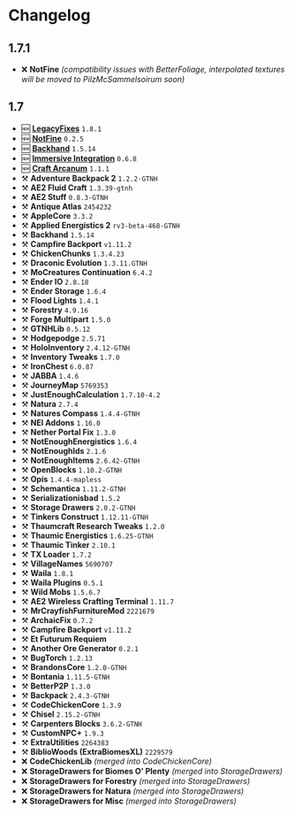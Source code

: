 # Changelog

## 1.7.1

- ❌ **NotFine** *(compatibility issues with BetterFoliage, interpolated textures will be moved to PilzMcSammelsoirum soon)*

## 1.7

- 🆕 **[LegacyFixes](https://github.com/unilock/LegacyFixes)** `1.8.1`
- 🆕 **[NotFine](https://github.com/jss2a98aj/NotFine)** `0.2.5`
- 🆕 **[Backhand](https://github.com/GTNewHorizons/Backhand/)** `1.5.14`
- 🆕 **[Immersive Integration](http://www.curseforge.com/projects/232159/)** `0.6.8`
- 🆕 **[Craft Arcanum](https://www.curseforge.com/minecraft/mc-mods/craft-arcanum-1)** `1.1.1`
- ⚒️ **Adventure Backpack 2** `1.2.2-GTNH`
- ⚒️ **AE2 Fluid Craft** `1.3.39-gtnh`
- ⚒️ **AE2 Stuff** `0.8.3-GTNH`
- ⚒️ **Antique Atlas** `2454232`
- ⚒️ **AppleCore** `3.3.2`
- ⚒️ **Applied Energistics 2** `rv3-beta-468-GTNH`
- ⚒️ **Backhand** `1.5.14`
- ⚒️ **Campfire Backport** `v1.11.2`
- ⚒️ **ChickenChunks** `1.3.4.23`
- ⚒️ **Draconic Evolution** `1.3.11.GTNH`
- ⚒️ **MoCreatures Continuation** `6.4.2`
- ⚒️ **Ender IO** `2.8.18`
- ⚒️ **Ender Storage** `1.6.4`
- ⚒️ **Flood Lights** `1.4.1`
- ⚒️ **Forestry** `4.9.16`
- ⚒️ **Forge Multipart** `1.5.0`
- ⚒️ **GTNHLib** `0.5.12`
- ⚒️ **Hodgepodge** `2.5.71`
- ⚒️ **HoloInventory** `2.4.12-GTNH`
- ⚒️ **Inventory Tweaks** `1.7.0`
- ⚒️ **IronChest** `6.0.87`
- ⚒️ **JABBA** `1.4.6`
- ⚒️ **JourneyMap** `5769353`
- ⚒️ **JustEnoughCalculation** `1.7.10-4.2`
- ⚒️ **Natura** `2.7.4`
- ⚒️ **Natures Compass** `1.4.4-GTNH`
- ⚒️ **NEI Addons** `1.16.0`
- ⚒️ **Nether Portal Fix** `1.3.0`
- ⚒️ **NotEnoughEnergistics** `1.6.4`
- ⚒️ **NotEnoughIds** `2.1.6`
- ⚒️ **NotEnoughItems** `2.6.42-GTNH`
- ⚒️ **OpenBlocks** `1.10.2-GTNH`
- ⚒️ **Opis** `1.4.4-mapless`
- ⚒️ **Schemantica** `1.11.2-GTNH`
- ⚒️ **Serializationisbad** `1.5.2`
- ⚒️ **Storage Drawers** `2.0.2-GTNH`
- ⚒️ **Tinkers Construct** `1.12.11-GTNH`
- ⚒️ **Thaumcraft Research Tweaks** `1.2.0`
- ⚒️ **Thaumic Energistics** `1.6.25-GTNH`
- ⚒️ **Thaumic Tinker** `2.10.1`
- ⚒️ **TX Loader** `1.7.2`
- ⚒️ **VillageNames** `5690707`
- ⚒️ **Waila** `1.8.1`
- ⚒️ **Waila Plugins** `0.5.1`
- ⚒️ **Wild Mobs** `1.5.6.7`
- ⚒️ **AE2 Wireless Crafting Terminal** `1.11.7`
- ⚒️ **MrCrayfishFurnitureMod** `2221679`
- ⚒️ **ArchaicFix** `0.7.2`
- ⚒️ **Campfire Backport** `v1.11.2`
- ⚒️ **Et Futurum Requiem**
- ⚒️ **Another Ore Generator** `0.2.1`
- ⚒️ **BugTorch** `1.2.13`
- ⚒️ **BrandonsCore** `1.2.0-GTNH`
- ⚒️ **Bontania** `1.11.5-GTNH`
- ⚒️ **BetterP2P** `1.3.0`
- ⚒️ **Backpack** `2.4.3-GTNH`
- ⚒️ **CodeChickenCore** `1.3.9`
- ⚒️ **Chisel** `2.15.2-GTNH`
- ⚒️ **Carpenters Blocks** `3.6.2-GTNH`
- ⚒️ **CustomNPC+** `1.9.3`
- ⚒️ **ExtraUtilities** `2264383`
- ⚒️ **BiblioWoods (ExtraBiomesXL)** `2229579`
- ❌ **CodeChickenLib** *(merged into CodeChickenCore)*
- ❌ **StorageDrawers for Biomes O' Plenty** *(merged into StorageDrawers)*
- ❌ **StorageDrawers for Forestry** *(merged into StorageDrawers)*
- ❌ **StorageDrawers for Natura** *(merged into StorageDrawers)*
- ❌ **StorageDrawers for Misc** *(merged into StorageDrawers)*